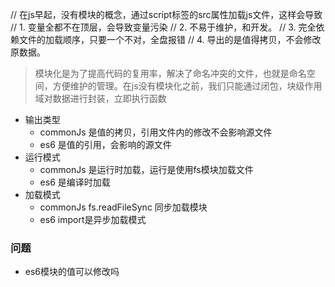 // 在js早起，没有模块的概念，通过script标签的src属性加载js文件，这样会导致
// 1. 变量全都不在顶层，会导致变量污染
// 2. 不易于维护，和开发。
// 3. 完全依赖文件的加载顺序，只要一个不对，全盘报错
// 4. 导出的是值得拷贝，不会修改原数据。

> 模块化是为了提高代码的复用率，解决了命名冲突的文件，也就是命名空间，方便维护的管理。在js没有模块化之前，我们只能通过闭包，块级作用域对数据进行封装，立即执行函数

- 输出类型
  - commonJs 是值的拷贝，引用文件内的修改不会影响源文件
  - es6 是值的引用，会影响的源文件
- 运行模式
  - commonJs 是运行时加载，运行是使用fs模块加载文件
  - es6 是编译时加载
- 加载模式
  - commonJs fs.readFileSync 同步加载模块
  - es6 import是异步加载模式

### 问题
- es6模块的值可以修改吗
